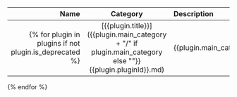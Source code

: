 |                                                    Name |                                                Category                                                 | Description              |
|--------------------------------------------------------:|:-------------------------------------------------------------------------------------------------------:|:-------------------------|
{% for plugin in plugins if not plugin.is_deprecated %} | [{{plugin.title}}]({{plugin.main_category + "/" if plugin.main_category else ""}}{{plugin.pluginId}}.md) | {{plugin.main_category}} | {{plugin.description}} |
{% endfor %}
